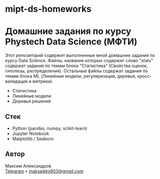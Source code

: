 # mipt-ds-homeworks
# Домашние задания по курсу Phystech Data Science (МФТИ)

Этот репозиторий содержит выполненные мной домашние задания по курсу Data Science. Файлы, название которых содержит слово "stats" содержат задания по темам блока "Статистика" (Свойства оценок, гипотезы, распределения). Остальные файлы содержат задания по темам блока ML (Линейные модели, регуляризация, деревья, кросс-валидация и метрики).
- Статистика
- Линейные модели
- Деревья решений
  
## Стек
- Python (pandas, numpy, scikit-learn)
- Jupyter Notebook
- Matplotlib / Seaborn

## Автор
Максим Александров  
[Telegram](https://t.me/somanytypesofmusiccollector) • maksaleks903@gmail.com
